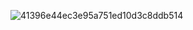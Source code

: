 ![41396e44ec3e95a751ed10d3c8ddb514](https://github.com/sensasi-delight/laravel.js/assets/19289785/1eb6070b-cbfb-4495-b128-36e4b8aaa242)
